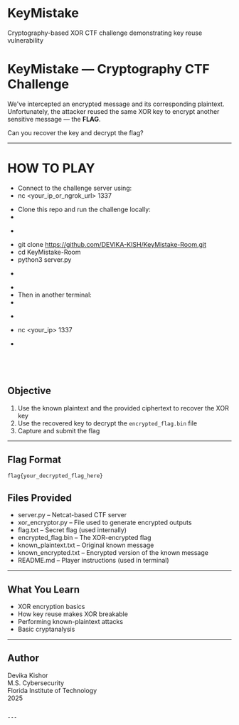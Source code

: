 # KeyMistake
Cryptography-based XOR CTF challenge demonstrating key reuse vulnerability


# KeyMistake — Cryptography CTF Challenge

We've intercepted an encrypted message and its corresponding plaintext. Unfortunately, the attacker reused the same XOR key to encrypt another sensitive message — the **FLAG**.

Can you recover the key and decrypt the flag?

---
# HOW TO PLAY
- Connect to the challenge server using:
- nc <your_ip_or_ngrok_url> 1337
+ Clone this repo and run the challenge locally:
+ 
+ ```bash
+ git clone https://github.com/DEVIKA-KISH/KeyMistake-Room.git
+ cd KeyMistake-Room
+ python3 server.py
+ ```
+
+ Then in another terminal:
+
+ ```bash
+ nc <your_ip> 1337
+ ```






##  Objective

1. Use the known plaintext and the provided ciphertext to recover the XOR key
2. Use the recovered key to decrypt the `encrypted_flag.bin` file
3. Capture and submit the flag

---

##  Flag Format

```
flag{your_decrypted_flag_here}
```

## Files Provided

- server.py – Netcat-based CTF server
- xor_encryptor.py – File used to generate encrypted outputs
- flag.txt – Secret flag (used internally)
- encrypted_flag.bin – The XOR-encrypted flag
- known_plaintext.txt – Original known message
- known_encrypted.txt – Encrypted version of the known message
- README.md – Player instructions (used in terminal)



---

##  What You Learn

- XOR encryption basics
- How key reuse makes XOR breakable
- Performing known-plaintext attacks
- Basic cryptanalysis

---

## Author

Devika Kishor  
M.S. Cybersecurity  
Florida Institute of Technology  
2025

```

---

